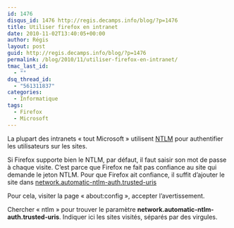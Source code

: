 ```yaml
---
id: 1476
disqus_id: 1476 http://regis.decamps.info/blog/?p=1476
title: Utiliser firefox en intranet
date: 2010-11-02T13:40:05+00:00
author: Régis
layout: post
guid: http://regis.decamps.info/blog/?p=1476
permalink: /blog/2010/11/utiliser-firefox-en-intranet/
tmac_last_id:
  - ""
dsq_thread_id:
  - "561311837"
categories:
  - Informatique
tags:
  - Firefox
  - Microsoft
---
```

La plupart des intranets « tout Microsoft » utilisent [NTLM](http://fr.wikipedia.org/wiki/NT_Lan_Manager) pour authentifier les utilisateurs sur les sites.

Si Firefox supporte bien le NTLM, par défaut, il faut saisir son mot de passe à chaque visite. C’est parce que Firefox ne fait pas confiance au site qui demande le jeton NTLM. Pour que Firefox ait confiance, il suffit d’ajouter le site dans [network.automatic-ntlm-auth.trusted-uris](http://kb.mozillazine.org/Network.automatic-ntlm-auth.trusted-uris)

Pour cela, visiter la page « about:config », accepter l’avertissement.

Chercher « ntlm » pour trouver le paramètre **network.automatic-ntlm-auth.trusted-uris**. Indiquer ici les sites visités, séparés par des virgules.

